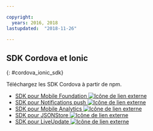 ```yaml
---

copyright:
  years: 2016, 2018
lastupdated:  "2018-11-26"

---
```


##	SDK Cordova et Ionic 
{: #cordova_ionic_sdk}

Téléchargez les SDK Cordova à partir de npm. 

* [SDK pour Mobile Foundation ![Icône de lien externe](../../icons/launch-glyph.svg "Icône de lien externe")](https://www.npmjs.com/package/cordova-plugin-mfp)
* [SDK pour Notifications push ![Icône de lien externe](../../icons/launch-glyph.svg "Icône de lien externe")](https://www.npmjs.com/package/cordova-plugin-mfp-push)
* [SDK pour Mobile Analytics ![Icône de lien externe](../../icons/launch-glyph.svg "Icône de lien externe")](https://www.npmjs.com/package/cordova-plugin-mfp-analytics)
* [SDK pour JSONStore ![Icône de lien externe](../../icons/launch-glyph.svg "Icône de lien externe")](https://www.npmjs.com/package/cordova-plugin-mfp-jsonstore)
* [SDK pour LiveUpdate ![Icône de lien externe](../../icons/launch-glyph.svg "Icône de lien externe")](https://www.npmjs.com/package/cordova-plugin-mfp-liveupdate)

